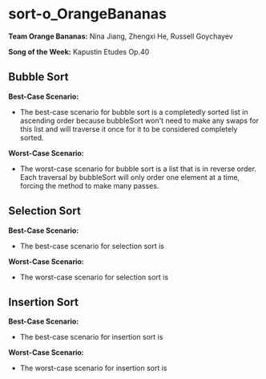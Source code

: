 # sort-o_OrangeBananas
**Team Orange Bananas:** Nina Jiang, Zhengxi He, Russell Goychayev

**Song of the Week:** Kapustin Etudes Op.40


## Bubble Sort
**Best-Case Scenario:**
* The best-case scenario for bubble sort is a completedly sorted list in ascending order because bubbleSort won't need to make any swaps for this list and will traverse it once for it to be considered completely sorted.

**Worst-Case Scenario:**
* The worst-case scenario for bubble sort is a list that is in reverse order. Each traversal by bubbleSort will only order one element at a time, forcing the method to make many passes.

## Selection Sort
**Best-Case Scenario:**
* The best-case scenario for selection sort is

**Worst-Case Scenario:**
* The worst-case scenario for selection sort is

## Insertion Sort
**Best-Case Scenario:**
* The best-case scenario for insertion sort is

**Worst-Case Scenario:**
* The worst-case scenario for insertion sort is

